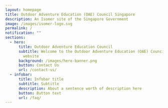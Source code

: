 ```yaml
---
layout: homepage
title: Outdoor Adventure Education (OAE) Council Singapore
description: An Isomer site of the Singapore Government
image: /images/isomer-logo.svg
permalink: /
notification: ""
sections:
  - hero:
      title: Outdoor Adventure Education Council
      subtitle: Welcome to the Outdoor Adventure Education (OAE) Council Singapore
        website
      background: /images/hero-banner.png
      button: Contact Us
      url: /contact-us/
  - infobar:
      title: Infobar title
      subtitle: Subtitle
      description: About a sentence worth of description here
      button: Button text
      url: /faq/
---
```

